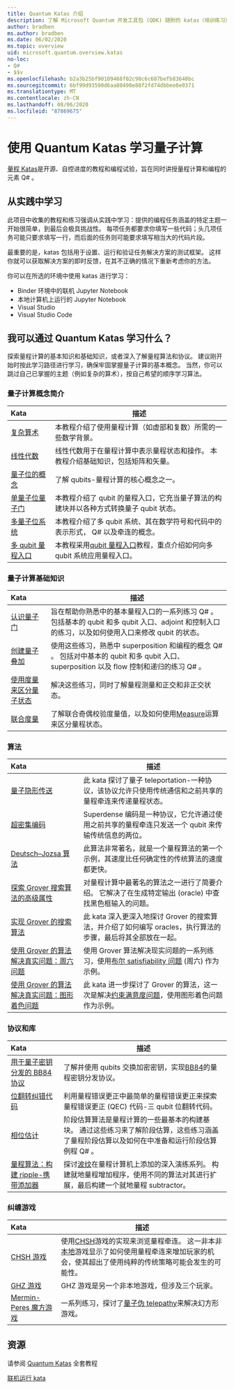 ```yaml
---
title: Quantum Katas 介绍
description: 了解 Microsoft Quantum 开发工具包 (QDK) 随附的 katas（培训练习）
author: bradben
ms.author: bradben
ms.date: 06/02/2020
ms.topic: overview
uid: microsoft.quantum.overview.katas
no-loc:
- Q#
- $$v
ms.openlocfilehash: b2a3b25bf90109468f02c98c6c687befb83648bc
ms.sourcegitcommit: 6bf99d93590d6aa80490e88f2fd74dbbee8e0371
ms.translationtype: MT
ms.contentlocale: zh-CN
ms.lasthandoff: 08/06/2020
ms.locfileid: "87869675"
---
```

# <a name="learn-quantum-computing-with-the-quantum-katas"></a>使用 Quantum Katas 学习量子计算

[量程 Katas](https://github.com/Microsoft/QuantumKatas/)是开源、自控进度的教程和编程试验，旨在同时讲授量程计算和编程的元素 Q# 。

## <a name="learning-by-doing"></a>从实践中学习

此项目中收集的教程和练习强调从实践中学习：提供的编程任务涵盖的特定主题一开始很简单，到最后会极具挑战性。 每项任务都要求你填写一些代码；头几项任务可能只要求填写一行，而后面的任务则可能要求填写相当大的代码片段。

最重要的是，katas 包括用于设置、运行和验证任务解决方案的测试框架。 这样你就可以获取解决方案的即时反馈，在其不正确的情况下重新考虑你的方法。

你可以在所选的环境中使用 katas 进行学习：

* Binder 环境中的联机 Jupyter Notebook
* 本地计算机上运行的 Jupyter Notebook
* Visual Studio
* Visual Studio Code

## <a name="what-can-i-learn-with-the-quantum-katas"></a>我可以通过 Quantum Katas 学习什么？

探索量程计算的基本知识和基础知识，或者深入了解量程算法和协议。 建议刚开始时按此学习路径进行学习，确保牢固掌握量子计算的基本概念。 当然，你可以跳过自己已掌握的主题（例如复杂的算术），按自己希望的顺序学习算法。

### <a name="introduction-to-quantum-computing-concepts"></a>量子计算概念简介

| Kata | 描述 |
|:-----|-------------|
|[复杂算术](https://github.com/microsoft/QuantumKatas/tree/master/tutorials/ComplexArithmetic)|本教程介绍了使用量程计算（如虚部和复数）所需的一些数学背景。|
|[线性代数](https://github.com/microsoft/QuantumKatas/tree/master/tutorials/LinearAlgebra)|线性代数用于在量程计算中表示量程状态和操作。 本教程介绍基础知识，包括矩阵和矢量。|
|[量子位的概念](https://github.com/microsoft/QuantumKatas/tree/master/tutorials/Qubit)|了解 qubits-量程计算的核心概念之一。 |
|[单量子位量子门](https://github.com/microsoft/QuantumKatas/tree/master/tutorials/SingleQubitGates)|本教程介绍了 qubit 的量程入口，它充当量子算法的构建块并以各种方式转换量子 qubit 状态。|
|[多量子位系统](https://github.com/microsoft/QuantumKatas/tree/master/tutorials/MultiQubitSystems)|本教程介绍了多 qubit 系统、其在数学符号和代码中的表示形式， Q# 以及牵连的概念。|
|[多 qubit 量程入口](https://github.com/microsoft/QuantumKatas/tree/master/tutorials/MultiQubitGates)|本教程采用[qubit 量程入口](https://github.com/microsoft/QuantumKatas/tree/master/tutorials/SingleQubitGates)教程，重点介绍如何向多 qubit 系统应用量程入口。|

### <a name="quantum-computing-fundamentals"></a>量子计算基础知识

| Kata | 描述 |
|:-----|-------------|
|[认识量子门](https://github.com/microsoft/QuantumKatas/tree/master/BasicGates)|旨在帮助你熟悉中的基本量程入口的一系列练习 Q# 。 包括基本的 qubit 和多 qubit 入口、adjoint 和控制入口的练习，以及如何使用入口来修改 qubit 的状态。|
|[创建量子叠加](https://github.com/microsoft/QuantumKatas/tree/master/Superposition)|使用这些练习，熟悉中 superposition 和编程的概念 Q# 。 包括对中基本的 qubit 和多 qubit 入口、superposition 以及 flow 控制和递归的练习 Q# 。|
|[使用度量来区分量子状态](https://github.com/microsoft/QuantumKatas/tree/master/Measurements)|解决这些练习，同时了解量程测量和正交和非正交状态。 |
|[联合度量](https://github.com/microsoft/QuantumKatas/tree/master/JointMeasurements)|了解联合奇偶校验度量值，以及如何使用[Measure](xref:microsoft.quantum.intrinsic.measure)运算来区分量程状态。|

### <a name="algorithms"></a>算法

| Kata | 描述 |
|:-----|-------------|
|[量子隐形传送](https://github.com/microsoft/QuantumKatas/tree/master/Teleportation)|此 kata 探讨了量子 teleportation-一种协议，该协议允许只使用传统通信和之前共享的量程牵连来传递量程状态。|
|[超密集编码](https://github.com/microsoft/QuantumKatas/tree/master/SuperdenseCoding)|Superdense 编码是一种协议，它允许通过使用之前共享的量程牵连只发送一个 qubit 来传输传统信息的两位。  |
|[Deutsch–Jozsa 算法](https://github.com/microsoft/QuantumKatas/tree/master/tutorials/ExploringDeutschJozsaAlgorithm)|此算法非常著名，就是一个量程算法的第一个示例，其速度比任何确定性的传统算法的速度都更快。|
|[探索 Grover 搜索算法的高级属性](https://github.com/microsoft/QuantumKatas/tree/master/tutorials/ExploringGroversAlgorithm)|对量程计算中最著名的算法之一进行了简要介绍。 它解决了在生成特定输出 (oracle) 中查找黑色框输入的问题。 |
|[实现 Grover 的搜索算法](https://github.com/microsoft/QuantumKatas/tree/master/GroversAlgorithm)|此 kata 深入更深入地探讨 Grover 的搜索算法，并介绍了如何编写 oracles，执行算法的步骤，最后将其全部放在一起。|
|[使用 Grover 的算法解决真实问题：周六问题](https://github.com/microsoft/QuantumKatas/tree/master/SolveSATWithGrover)|使用 Grover 算法解决现实问题的一系列练习，使用[布尔 satisfiability 问题](https://en.wikipedia.org/wiki/Boolean_satisfiability_problem) (周六) 作为示例。  |
|[使用 Grover 的算法解决真实问题：图形着色问题](https://github.com/microsoft/QuantumKatas/tree/master/GraphColoring)| 此 kata 进一步探讨了 Grover 的算法，这一次是解决[约束满意度问题](https://en.wikipedia.org/wiki/Constraint_satisfaction_problem)，使用图形着色问题作为示例。 |

### <a name="protocols-and-libraries"></a>协议和库

| Kata | 描述 |
|:-----|-------------|
|[用于量子密钥分发的 BB84 协议](https://github.com/microsoft/QuantumKatas/tree/master/KeyDistribution_BB84)|了解并使用 qubits 交换加密密钥，实现[BB84](https://en.wikipedia.org/wiki/BB84)的量程密钥分发协议。 |
|[位翻转纠错代码](https://github.com/microsoft/QuantumKatas/tree/master/QEC_BitFlipCode)|利用量程错误更正中最简单的量程错误更正来探索量程错误更正 (QEC) 代码-三 qubit 位翻转代码。|
|[相位估计](https://github.com/microsoft/QuantumKatas/blob/master/PhaseEstimation)|阶段估算算法是量程计算的一些最基本的构建基块。 通过这些练习来了解阶段估算，这些练习涵盖了量程阶段估算以及如何在中准备和运行阶段估算例程 Q# 。|
|[量程算法：构建 ripple-携带添加器](https://github.com/microsoft/QuantumKatas/blob/master/RippleCarryAdder)|探讨[波纹](https://en.wikipedia.org/wiki/Adder_(electronics)#Ripple-carry_adder)在量程计算机上添加的深入演练系列。 构建就地量程增加程序，使用不同的算法对其进行扩展，最后构建一个就地量程 subtractor。   |

### <a name="entanglement-games"></a>纠缠游戏

| Kata | 描述 |
|:-----|-------------|
|[CHSH 游戏](https://github.com/microsoft/QuantumKatas/tree/master/CHSHGame)|使用[CHSH](https://en.wikipedia.org/wiki/CHSH_inequality)游戏的实现来浏览量程牵连。 这一非本非[本地](https://en.wikipedia.org/wiki/Quantum_refereed_game)游戏显示了如何使用量程牵连来增加玩家的机会，使其超出了使用纯粹的传统策略可能会发生的可能性。|
|[GHZ 游戏](https://github.com/microsoft/QuantumKatas/tree/master/GHZGame)|GHZ 游戏是另一个非本地游戏，但涉及三个玩家。|
|[Mermin-Peres 魔方游戏](https://github.com/microsoft/QuantumKatas/tree/master/MagicSquareGame)|一系列练习，探讨了[量子伪 telepathy](https://en.wikipedia.org/wiki/Quantum_pseudo-telepathy#The_Mermin%E2%80%93Peres_magic_square_game)来解决幻方形游戏。  |

## <a name="resources"></a>资源

请参阅 [Quantum Katas](https://github.com/microsoft/QuantumKatas) 全套教程

[联机运行 kata](https://aka.ms/try-quantum-katas)
